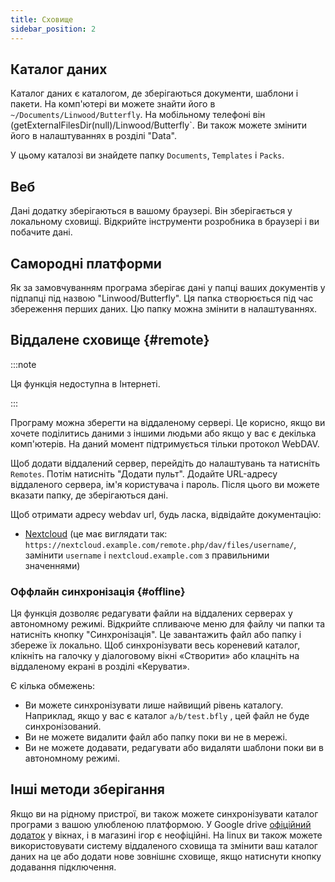 ```yaml
---
title: Сховище
sidebar_position: 2
---
```


## Каталог даних

Каталог даних є каталогом, де зберігаються документи, шаблони і пакети.
На комп'ютері ви можете знайти його в `~/Documents/Linwood/Butterfly`.
На мобільному телефоні він (getExternalFilesDir(null)/Linwood/Butterfly\`.
Ви також можете змінити його в налаштуваннях в розділі "Data".

У цьому каталозі ви знайдете папку `Documents`, `Templates` і `Packs`.

## Веб

Дані додатку зберігаються в вашому браузері. Він зберігається у локальному сховищі.
Відкрийте інструменти розробника в браузері і ви побачите дані.

## Самородні платформи

Як за замовчуванням програма зберігає дані у папці ваших документів у підпапці під назвою "Linwood/Butterfly". Ця папка створюється під час збереження перших даних. Цю папку можна змінити в налаштуваннях.

## Віддалене сховище {#remote}

:::note

Ця функція недоступна в Інтернеті.

:::

Програму можна зберегти на віддаленому сервері. Це корисно, якщо ви хочете поділитись даними з іншими людьми або якщо у вас є декілька комп'ютерів. На даний момент підтримується тільки протокол WebDAV.

Щоб додати віддалений сервер, перейдіть до налаштувань та натисніть `Remotes`. Потім натисніть "Додати пульт".
Додайте URL-адресу віддаленого сервера, ім'я користувача і пароль. Після цього ви можете вказати папку, де зберігаються дані.

Щоб отримати адресу webdav url, будь ласка, відвідайте документацію:

- [Nextcloud](https://docs.nextcloud.com/server/latest/user_manual/en/files/access_webdav.html) (це має виглядати так: `https://nextcloud.example.com/remote.php/dav/files/username/`, замінити `username` і `nextcloud.example.com` з правильними значеннями)

### Оффлайн синхронізація {#offline}

Ця функція дозволяє редагувати файли на віддалених серверах у автономному режимі.
Відкрийте спливаюче меню для файлу чи папки та натисніть кнопку "Синхронізація". Це завантажить файл або папку і збереже їх локально. Щоб синхронізувати весь кореневий каталог, клікніть на галочку у діалоговому вікні «Створити» або клацніть на віддаленому екрані в розділі «Керувати».

Є кілька обмежень:

- Ви можете синхронізувати лише найвищий рівень каталогу. Наприклад, якщо у вас є каталог `a/b/test.bfly` , цей файл не буде синхронізований.
- Ви не можете видалити файл або папку поки ви не в мережі.
- Ви не можете додавати, редагувати або видаляти шаблони поки ви в автономному режимі.

## Інші методи зберігання

Якщо ви на рідному пристрої, ви також можете синхронізувати каталог програми з вашою улюбленою платформою.
У Google drive [офіційний додаток](https://www.google.com/drive/download/) у вікнах, і в магазині ігор є неофіційні.
На linux ви також можете використовувати систему віддаленого сховища та змінити ваш каталог даних на це або додати нове зовнішнє сховище, якщо натиснути кнопку додавання підключення.

